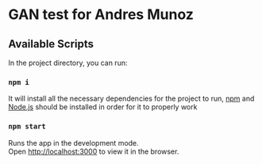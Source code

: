 # GAN test for Andres Munoz

## Available Scripts

In the project directory, you can run:

### `npm i`

It will install all the necessary dependencies for the project to run, [npm](https://nodejs.org/en/download/) and [Node.js](https://nodejs.org/en/download/) should be installed in order for it to properly work

### `npm start`

Runs the app in the development mode.\
Open [http://localhost:3000](http://localhost:3000) to view it in the browser.
